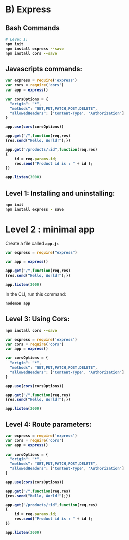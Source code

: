 # B) Express



## Bash Commands
<b>

```bash
# Level 1:
npm init
npm install express --save
npm install cors --save
```
</b>



## Javascripts commands:

<b>

```javascript
var express = require('express')
var cors = require('cors')
var app = express()

var corsOptions = {
  "origin": "*",
  "methods": "GET,PUT,PATCH,POST,DELETE",
  "allowedHeaders": ['Content-Type', 'Authorization']
}

app.use(cors(corsOptions))

app.get("/",function(req,res)
{res.send("Hello, World!");})

app.get("/products/:id",function(req,res)
{
	id = req.params.id;
	res.send("Product id is : " + id );
})

app.listen(3000)
```

</b>






## Level 1: Installing and uninstalling:




<b>

```bash
npm init
npm install express - save
```
</b>




# Level 2 : minimal app

Create a file called **`app.js`**

<b>

```javascript
var express = require("express")

var app = express()

app.get("/",function(req,res)
{res.send("Hello, World!");})

app.listen(3000)
```

</b>


In the CLI, run this command:

<b>

```bash
nodemon app
```

</b>













## Level 3: Using Cors:

<b>

```bash
npm install cors --save
```

```javascript
var express = require('express')
var cors = require('cors')
var app = express()

var corsOptions = {
  "origin": "*",
  "methods": "GET,PUT,PATCH,POST,DELETE",
  "allowedHeaders": ['Content-Type', 'Authorization']
}

app.use(cors(corsOptions))

app.get("/",function(req,res)
{res.send("Hello, World!");})

app.listen(3000)
```

</b>












## Level 4: Route parameters:

<b>

```javascript
var express = require('express')
var cors = require('cors')
var app = express()

var corsOptions = {
  "origin": "*",
  "methods": "GET,PUT,PATCH,POST,DELETE",
  "allowedHeaders": ['Content-Type', 'Authorization']
}

app.use(cors(corsOptions))

app.get("/",function(req,res)
{res.send("Hello, World!");})

app.get("/products/:id",function(req,res)
{
	id = req.params.id;
	res.send("Product id is : " + id );
})

app.listen(3000)
```

</b>
